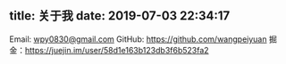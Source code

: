 title: 关于我
date: 2019-07-03 22:34:17
---
Email: wpy0830@gmail.com
GitHub: https://github.com/wangpeiyuan
掘金：https://juejin.im/user/58d1e163b123db3f6b523fa2
